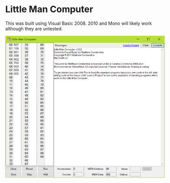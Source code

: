 # Little Man Computer

This was built using Visual Basic 2008. 2010 and Mono will likely work although they are untested.

![](screenshot.png)
